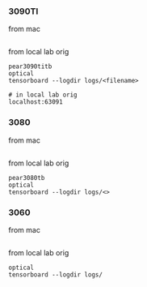 
### 3090TI
from mac
```
```

from local lab orig
```
pear3090titb 
optical
tensorboard --logdir logs/<filename>

# in local lab orig
localhost:63091
```


### 3080
from mac
```

```

from local lab orig
```
pear3080tb
optical
tensorboard --logdir logs/<>

```


### 3060
from mac
```

```

from local lab orig
```
optical
tensorboard --logdir logs/
```